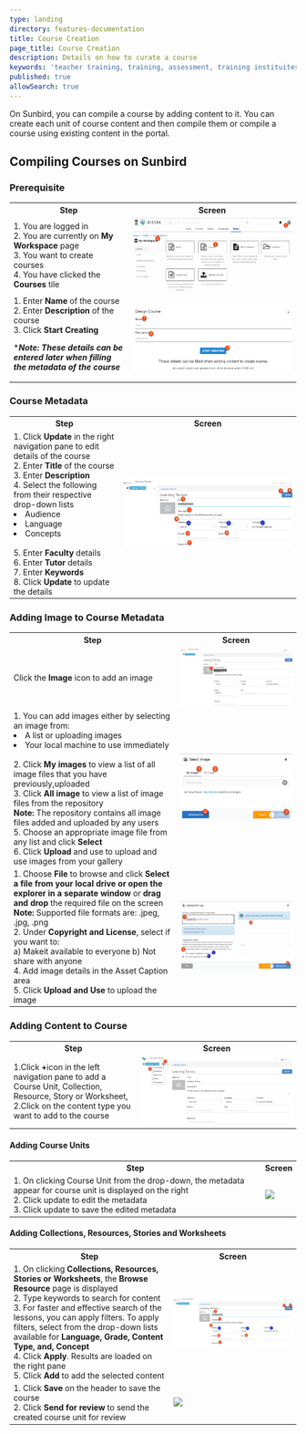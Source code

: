 ```yaml
---
type: landing
directory: features-documentation
title: Course Creation
page_title: Course Creation
description: Details on how to curate a course
keywords: 'teacher training, training, assessment, training instituites, teacher educator, course, course compiling, create course, adding resource to course'
published: true
allowSearch: true
---
```

On Sunbird, you can compile a course by adding content to it. You can create each unit of course content and then compile them or compile a course using existing content in the portal.

## Compiling Courses on Sunbird

### Prerequisite

<table>
  <tr>
    <th>Step</th>
    <th>Screen</th>
  </tr>
  <tr>
    <td>1. You are logged in <br>2. You are currently on <strong>My Workspace</strong> page <br>3. You want to create courses
       <br>4. You have clicked the <strong>Courses</strong> tile
      </td>
      <td><img src="pages/features-documentation/images/course_workspace.png"></td>
  </tr>
  <tr>
    <td>1. Enter <strong>Name</strong> of the course <br>2. Enter <strong>Description</strong> of the course <br>3. Click <strong>Start Creating</strong>
      
   ****Note: These details can be entered later when filling the metadata of the course***
    </td>
    <td><img src="pages/features-documentation/images/course_metadata.png"></td>
  </tr>
  </table>
  
### Course Metadata

<table>
  <tr>
    <th>Step</th>
    <th>Screen</th>
  </tr>
  <tr>
    <td>1. Click <strong>Update</strong> in the right navigation pane to edit details of the course <br>2. Enter <strong>Title</strong> of the course <br>3. Enter <strong>Description</strong> <br>4. Select the following from their respective drop-down lists <br>                 <li>Audience</li>
      <li>Language</li>
      <li>Concepts</li>
      <br>5. Enter <strong>Faculty</strong> details <br>6. Enter <strong>Tutor</strong> details <br>7. Enter <strong>Keywords</strong> <br>8. Click <strong>Update</strong> to update the details
    </td>
    <td><img src="pages/features-documentation/images/course_metadataupdate.png"></td>
  </tr>
  </table>

### Adding Image to Course Metadata

<table>
  <tr>
    <th>Step</th>
    <th>Screen</th>
  </tr>
  <tr>
    <td>Click the <strong>Image</strong> icon to add an image</td>
    <td><img src="pages/features-documentation/images/course_imageicon.png"></td>
  </tr>
  <tr>
    <td>1. You can add images either by selecting an image from:<br>
      <li>A list or uploading images</li>
      <li>Your local machine to use immediately</li>
      <br>2. Click <strong>My images</strong> to view a list of all image files that you have previously,uploaded <br>3. Click <strong>All image</strong> to view a list of image files from the repository 
      <br><strong>Note:</strong> The repository contains all image files added and uploaded by any users 
      <br>5. Choose an appropriate image file from any list and click <strong>Select</strong><br>6. Click <strong>Upload</strong> and use to upload and use images from your gallery
    </td>
    <td><img src="pages/features-documentation/images/course_selectimage.png"></td>
  </tr>
  <tr>
      <td>1. Choose <strong>File</strong> to browse and click <strong>Select a file from your local drive or open the explorer in a separate window</strong> or <strong>drag and drop</strong> the required file on the screen <br><strong>Note:</strong> Supported file formats are: .jpeg, .jpg, .png <br>2. Under <strong>Copyright and License</strong>, select if you want to: <br>
      a) Makeit available to everyone
      b) Not share with anyone
      <br>4. Add image details in the Asset Caption area <br>5. Click <strong>Upload and Use</strong> to upload the image
      </td>
    <td><img src="pages/features-documentation/images/course_uploadimage.png"></td>
  </tr>
</table>

### Adding Content to Course
<table>
  <tr>
    <th>Step</th>
    <th>Screen</th>
  </tr>
  <tr>
    <td>1.Click <strong>+</strong>icon in the left navigation pane to add a Course Unit, Collection, Resource, Story or Worksheet,<br>2.Click on the content type you want to add to the course</td>
    <td><img src="pages/features-documentation/images/course_addingresource.png"></td>
  </tr>
  </tr>
</table>

#### Adding Course Units

<table>
  <tr>
    <th>Step</th>
    <th>Screen</th>
  </tr>
  <tr>
    <td>1. On clicking Course Unit from the drop-down, the metadata appear for course unit is displayed on the right <br>2. Click update to edit the metadata <br>3. Click update to save the edited metadata</td>
    <td><img src="pages/features-doc/image/.png"></td>
  </tr>
</table>

#### Adding Collections, Resources, Stories and Worksheets

<table>
  <tr>
    <th>Step</th>
    <th>Screen</th>
  </tr>
  <tr>
    <td>1. On clicking <strong>Collections, Resources, Stories or Worksheets</strong>, the <strong>Browse Resource</strong> page is displayed <br>2. Type keywords to search for content <br>3. For faster and effective search of the lessons, you can apply filters. To apply filters, select from the drop-down lists available for <strong>Language, Grade, Content Type, and, Concept</strong>
 <br>4. Click <strong>Apply</strong>. Results are loaded on the right pane  <br>5. Click <strong>Add</strong> to add the selected content
    </td>
    <td><img src="pages/features-documentation/images/course_metadataupdate.png"></td>
  </tr>
  </tr>
  <tr>
    <td>1. Click <strong>Save</strong> on the header to save the course <br>2. Click <strong>Send for review</strong> to send the created course unit for review
    </td>
    <td><img src="pages/features-documentation/images/course_sendingfreview.png"></td>
  </tr>    
  </table>
      
      
